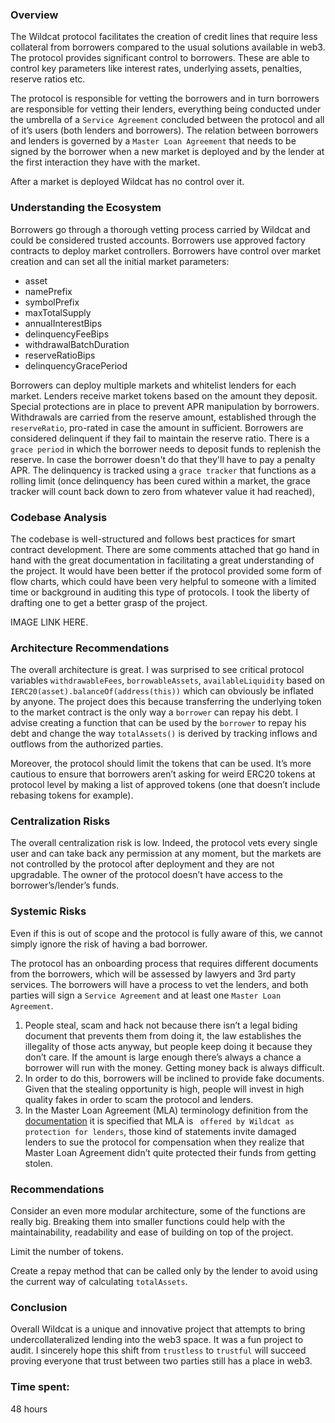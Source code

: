 ### Overview

The Wildcat protocol facilitates the creation of credit lines that require less collateral from borrowers compared to the usual solutions available in web3. The protocol provides significant control to borrowers. These are able to control key parameters like interest rates, underlying assets, penalties, reserve ratios etc.

The protocol is responsible for vetting the borrowers and in turn borrowers are responsible for vetting their lenders, everything being conducted under the umbrella of a `Service Agreement` concluded between the protocol and all of it’s users (both lenders and borrowers). The relation between borrowers and lenders is governed by a `Master Loan Agreement` that needs to be signed by the borrower when a new market is deployed and by the lender at the first interaction they have with the market.

After a market is deployed Wildcat has no control over it.

### Understanding the Ecosystem

Borrowers go through a thorough vetting process carried by Wildcat and could be considered trusted accounts.
Borrowers use approved factory contracts to deploy market controllers.
Borrowers have control over market creation and can set all the initial market parameters:
- asset
- namePrefix
- symbolPrefix
- maxTotalSupply
- annualInterestBips
- delinquencyFeeBips
- withdrawalBatchDuration
- reserveRatioBips
- delinquencyGracePeriod

Borrowers can deploy multiple markets and whitelist lenders for each market.
Lenders receive market tokens based on the amount they deposit.
Special protections are in place to prevent APR manipulation by borrowers.
Withdrawals are carried from the reserve amount, established through the `reserveRatio`, pro-rated in case the amount in sufficient.
Borrowers are considered delinquent if they fail to maintain the reserve ratio. There is a `grace period` in which the borrower needs to deposit funds to replenish the reserve. In case the borrower doesn't do that they'll have to pay a penalty APR. The delinquency is tracked using a `grace tracker` that functions as a rolling limit (once delinquency has been cured within a market, the grace tracker will count back down to zero from whatever value it had reached),

### Codebase Analysis

The codebase is well-structured and follows best practices for smart contract development. There are some comments attached that go hand in hand with the great documentation in facilitating a great understanding of the project. It would have been better if the protocol provided some form of flow charts, which could have been very helpful to someone with a limited time or background in auditing this type of protocols. I took the liberty of drafting one to get a better grasp of the project.

IMAGE LINK HERE.

### Architecture Recommendations

The overall architecture is great. I was surprised to see critical protocol variables `withdrawableFees`, `borrowableAssets`, `availableLiquidity` based on `IERC20(asset).balanceOf(address(this))` which can obviously be inflated by anyone. The project does this because transferring the underlying token to the market contract is the only way a `borrower` can repay his debt. I advise creating a function that can be used by the `borrower` to repay his debt and change the way `totalAssets()` is derived by tracking inflows and outflows from the authorized parties.

Moreover, the protocol should limit the tokens that can be used. It’s more cautious to ensure that borrowers aren’t asking for weird ERC20 tokens at protocol level by making a list of approved tokens (one that doesn’t include rebasing tokens for example).

### Centralization Risks

The overall centralization risk is low. Indeed, the protocol vets every single user and can take back any permission at any moment, but the markets are not controlled by the protocol after deployment and they are not upgradable. The owner of the protocol doesn’t have access to the borrower’s/lender’s funds.

### Systemic Risks

Even if this is out of scope and the protocol is fully aware of this, we cannot simply ignore the risk of having a bad borrower.

The protocol has an onboarding process that requires different documents from the borrowers, which will be assessed by lawyers and 3rd party services. The borrowers will have a process to vet the lenders, and both parties will sign a `Service Agreement` and at least one `Master Loan Agreement`.

1. People steal, scam and hack not because there isn’t a legal biding document that prevents them from doing it, the law establishes the illegality of those acts anyway, but people keep doing it because they don’t care. If the amount is large enough there’s always a chance a borrower will run with the money. Getting money back is always difficult.
2. In order to do this, borrowers will be inclined to provide fake documents. Given that the stealing opportunity is high, people will invest in high quality fakes in order to scam the protocol and lenders.
3. In the Master Loan Agreement (MLA) terminology definition from the [documentation](https://wildcat-protocol.gitbook.io/wildcat/using-wildcat/terminology#master-loan-agreement-mla) it is specified that MLA is ` offered by Wildcat as protection for lenders`, those kind of statements invite damaged lenders to sue the protocol for compensation when they realize that Master Loan Agreement didn’t quite protected their funds from getting stolen.

### Recommendations

Consider an even more modular architecture, some of the functions are really big. Breaking them into smaller functions could help with the maintainability, readability and ease of building on top of the project.

Limit the number of tokens.

Create a repay method that can be called only by the lender to avoid using the current way of calculating `totalAssets`.

### Conclusion

Overall Wildcat is a unique and innovative project that attempts to bring undercollateralized lending into the web3 space. It was a fun project to audit. I sincerely hope this shift from `trustless` to `trustful` will succeed proving everyone that trust between two parties still has a place in web3.



### Time spent:
48 hours
